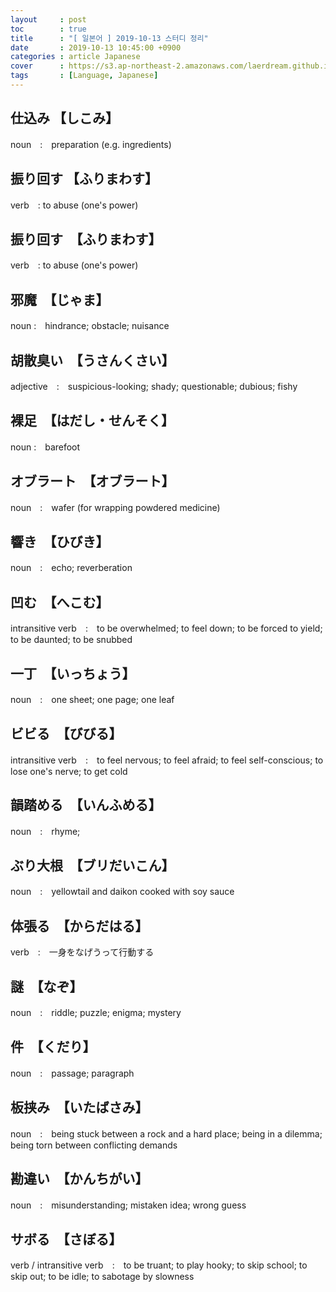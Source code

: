 ```yaml
---
layout     : post
toc        : true
title      : "[ 일본어 ] 2019-10-13 스터디 정리"
date       : 2019-10-13 10:45:00 +0900
categories : article Japanese
cover      : https://s3.ap-northeast-2.amazonaws.com/laerdream.github.io/cover/jp.jpg
tags       : [Language, Japanese]
---
```


## 仕込み 【しこみ】

noun　:　preparation (e.g. ingredients)

## 振り回す 【ふりまわす】

verb　: to abuse (one's power)

## 振り回す　【ふりまわす】

verb　: to abuse (one's power)

## 邪魔　【じゃま】

noun :　hindrance; obstacle; nuisance

## 胡散臭い　【うさんくさい】

adjective　:　suspicious-looking; shady; questionable; dubious; fishy

## 裸足　【はだし・せんそく】

noun :　barefoot

## オブラート　【オブラート】

noun　:　wafer (for wrapping powdered medicine)

## 響き　【ひびき】

noun　:　echo; reverberation

## 凹む　【へこむ】

intransitive verb　:　to be overwhelmed; to feel down; to be forced to yield; to be daunted; to be snubbed

## 一丁　【いっちょう】

noun　:　one sheet; one page; one leaf

## ビビる　【びびる】

intransitive verb　:　to feel nervous; to feel afraid; to feel self-conscious; to lose one's nerve; to get cold

## 韻踏める　【いんふめる】

noun　:　rhyme;

## ぶり大根　【ブリだいこん】

noun　:　yellowtail and daikon cooked with soy sauce

## 体張る　【からだはる】

verb　:　一身をなげうって行動する

## 謎　【なぞ】

noun　:　riddle; puzzle; enigma; mystery

## 件　【くだり】

noun　:　passage; paragraph

## 板挟み　【いたばさみ】

noun　:　being stuck between a rock and a hard place; being in a dilemma; being torn between conflicting demands

## 勘違い　【かんちがい】

noun　:　misunderstanding; mistaken idea; wrong guess

## サボる　【さぼる】

verb / intransitive verb　:　to be truant; to play hooky; to skip school; to skip out; to be idle; to sabotage by slowness